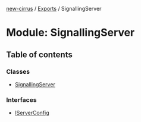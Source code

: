 [new-cirrus](../README.md) / [Exports](../modules.md) / SignallingServer

# Module: SignallingServer

## Table of contents

### Classes

- [SignallingServer](../classes/SignallingServer.SignallingServer.md)

### Interfaces

- [IServerConfig](../interfaces/SignallingServer.IServerConfig.md)

